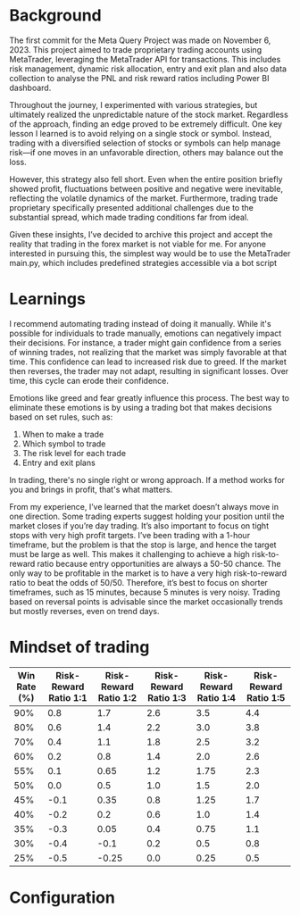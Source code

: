 # Background
The first commit for the Meta Query Project was made on November 6, 2023. This project aimed to trade proprietary trading accounts using MetaTrader, leveraging the MetaTrader API for transactions. This includes risk management, dynamic risk allocation, entry and exit plan and also data collection to analyse the PNL and risk reward ratios including Power BI dashboard.

Throughout the journey, I experimented with various strategies, but ultimately realized the unpredictable nature of the stock market. Regardless of the approach, finding an edge proved to be extremely difficult. One key lesson I learned is to avoid relying on a single stock or symbol. Instead, trading with a diversified selection of stocks or symbols can help manage risk—if one moves in an unfavorable direction, others may balance out the loss.

However, this strategy also fell short. Even when the entire position briefly showed profit, fluctuations between positive and negative were inevitable, reflecting the volatile dynamics of the market. Furthermore, trading trade proprietary specifically presented additional challenges due to the substantial spread, which made trading conditions far from ideal.

Given these insights, I’ve decided to archive this project and accept the reality that trading in the forex market is not viable for me. For anyone interested in pursuing this, the simplest way would be to use the MetaTrader main.py, which includes predefined strategies accessible via a bot script

# Learnings
I recommend automating trading instead of doing it manually. While it's possible for individuals to trade manually, emotions can negatively impact their decisions. For instance, a trader might gain confidence from a series of winning trades, not realizing that the market was simply favorable at that time. This confidence can lead to increased risk due to greed. If the market then reverses, the trader may not adapt, resulting in significant losses. Over time, this cycle can erode their confidence.

Emotions like greed and fear greatly influence this process. The best way to eliminate these emotions is by using a trading bot that makes decisions based on set rules, such as:

1. When to make a trade
2. Which symbol to trade
3. The risk level for each trade
4. Entry and exit plans

In trading, there's no single right or wrong approach. If a method works for you and brings in profit, that's what matters.

From my experience, I’ve learned that the market doesn’t always move in one direction. Some trading experts suggest holding your position until the market closes if you’re day trading. It’s also important to focus on tight stops with very high profit targets. I’ve been trading with a 1-hour timeframe, but the problem is that the stop is large, and hence the target must be large as well. This makes it challenging to achieve a high risk-to-reward ratio because entry opportunities are always a 50-50 chance. The only way to be profitable in the market is to have a very high risk-to-reward ratio to beat the odds of 50/50. Therefore, it’s best to focus on shorter timeframes, such as 15 minutes, because 5 minutes is very noisy. Trading based on reversal points is advisable since the market occasionally trends but mostly reverses, even on trend days.

# Mindset of trading
| **Win Rate (%)** | **Risk-Reward Ratio 1:1** | **Risk-Reward Ratio 1:2** | **Risk-Reward Ratio 1:3** | **Risk-Reward Ratio 1:4** | **Risk-Reward Ratio 1:5** |
|------------------|---------------------------|---------------------------|---------------------------|---------------------------|---------------------------|
| 90%              | 0.8                        | 1.7                        | 2.6                        | 3.5                        | 4.4                        |
| 80%              | 0.6                        | 1.4                        | 2.2                        | 3.0                        | 3.8                        |
| 70%              | 0.4                        | 1.1                        | 1.8                        | 2.5                        | 3.2                        |
| 60%              | 0.2                        | 0.8                        | 1.4                        | 2.0                        | 2.6                        |
| 55%              | 0.1                        | 0.65                       | 1.2                        | 1.75                       | 2.3                        |
| 50%              | 0.0                        | 0.5                        | 1.0                        | 1.5                        | 2.0                        |
| 45%              | -0.1                       | 0.35                       | 0.8                        | 1.25                       | 1.7                        |
| 40%              | -0.2                       | 0.2                        | 0.6                        | 1.0                        | 1.4                        |
| 35%              | -0.3                       | 0.05                       | 0.4                        | 0.75                       | 1.1                        |
| 30%              | -0.4                       | -0.1                       | 0.2                        | 0.5                        | 0.8                        |
| 25%              | -0.5                       | -0.25                      | 0.0                        | 0.25                       | 0.5                        |


# Configuration